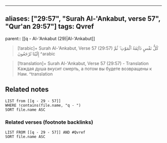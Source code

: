
---
aliases: ["29:57", "Surah Al-'Ankabut, verse 57", "Qur'an 29:57"]
tags: Qvref
---

parent:: [[q - Al-'Ankabut (29)|Al-'Ankabut]]

> [!arabic]+ Surah Al-'Ankabut, Verse 57 (29:57)
> <span class="quran-arabic">كُلُّ نَفْسٍ ذَآئِقَةُ ٱلْمَوْتِ ۖ ثُمَّ إِلَيْنَا تُرْجَعُونَ</span>
^arabic

> [!translation]+ Surah Al-'Ankabut, Verse 57 (29:57) - Translation
> Каждая душа вкусит смерть, а потом вы будете возвращены к Нам.
^translation



## Related notes
```dataview
LIST from [[q - 29 - 57]]
WHERE !contains(file.name, "q - ")
SORT file.name ASC
```

### Related verses (footnote backlinks)
```dataview
LIST FROM [[q - 29 - 57]] AND #Qvref
SORT file.name ASC
```


